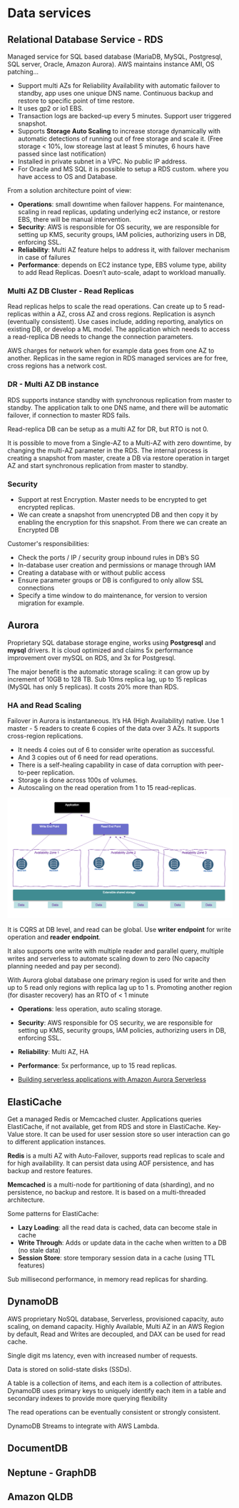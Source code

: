 # Data services

## Relational Database Service - RDS

Managed service for SQL based database (MariaDB, MySQL, Postgresql, SQL server, Oracle, Amazon Aurora).  AWS maintains instance AMI, OS patching... 

* Support multi AZs for Reliability Availability with automatic failover to standby, app uses one unique DNS name. Continuous backup and restore to specific point of time restore. 
* It uses gp2 or io1 EBS. 
* Transaction logs are backed-up every 5 minutes. Support user triggered snapshot.
* Supports **Storage Auto Scaling** to increase storage dynamically with automatic detections of running out of free storage and scale it. (Free storage < 10%, low storeage last at least 5 minutes, 6 hours have passed since last notification)
* Installed in private subnet in a VPC. No public IP address. 
* For Oracle and MS SQL it is possible to setup a RDS custom. where you have access to OS and Database.

From a solution architecture point of view:

* **Operations**:  small downtime when failover happens. For maintenance, scaling in read replicas, updating underlying ec2 instance, or restore EBS, there will be manual intervention.
* **Security**: AWS is responsible for OS security, we are responsible for setting up KMS, security groups, IAM policies, authorizing users in DB, enforcing SSL.
* **Reliability**: Multi AZ feature helps to address it, with failover mechanism in case of failures
* **Performance**: depends on EC2 instance type, EBS volume type, ability to add Read Replicas. Doesn’t auto-scale, adapt to workload manually. 

### Multi AZ DB Cluster - Read Replicas

Read replicas helps to scale the read operations. Can create up to 5 read-replicas within a AZ, cross AZ and cross regions. Replication is asynch (eventually consistent). Use cases include, adding reporting, analytics on existing DB, or develop a ML model.
The application which needs to access a read-replica DB needs to change the connection parameters.

AWS charges for network when for example data goes from one AZ to another. Replicas in the same region in RDS managed services are for free, cross regions has a network cost.

### DR - Multi AZ DB instance

RDS supports instance standby with synchronous replication from master to standby. The application talk to one DNS name, and there will be automatic failover, if connection to master RDS fails.

Read-replica DB can be setup as a multi AZ for DR, but RTO is not 0.

It is possible to move from a Single-AZ to a Multi-AZ with zero downtime, by changing the multi-AZ parameter in the RDS.  The internal process is creating a snapshot from master, create a DB via restore operation in target AZ and start synchronous replication from master to standby.

### Security 

* Support at rest Encryption. Master needs to be encrypted to get encrypted replicas. 
* We can create a snapshot from unencrypted DB and then copy it by enabling the encryption for this snapshot. From there we can create an Encrypted DB

Customer's responsibilities:

* Check the ports / IP / security group inbound rules in DB’s SG
* In-database user creation and permissions or manage through IAM
* Creating a database with or without public access
* Ensure parameter groups or DB is configured to only allow SSL connections
* Specify a time window to do maintenance, for version to version migration for example.

## Aurora

Proprietary SQL database storage engine, works using **Postgresql** and **mysql** drivers. It is cloud optimized and claims 5x performance improvement over mySQL on RDS, and 3x for Postgresql. 

The major benefit is the automatic storage scaling: it can grow up by increment of 10GB to 128 TB. Sub 10ms replica lag, up to 15 replicas (MySQL has only 5 replicas). It costs 20% more than RDS.

### HA and Read Scaling

Failover in Aurora is instantaneous. It’s HA (High Availability) native. Use 1 master - 5 readers to create 6 copies of the data over 3 AZs. It supports cross-region replications.

* It needs 4 coies out of 6 to consider write operation as successful.
* And 3 copies out of 6 need for read operations. 
* There is a self-healing capability in case of data corruption with peer-to-peer replication. 
* Storage is done across 100s of volumes. 
* Autoscaling on the read operation from 1 to 15 read-replicas. 

 ![6](./images/aws-aurora.png)

It is CQRS at DB level, and read can be global. Use **writer endpoint** for write operation and **reader endpoint**.

It also supports one write with multiple reader and parallel query, multiple writes and serverless to automate scaling down to zero (No capacity planning needed and pay per second).

With Aurora global database one primary region is used for write and then up to 5 read only regions with replica lag up to 1 s. Promoting another region (for disaster recovery) has an RTO of < 1 minute

* **Operations**:  less operation, auto scaling storage.
* **Security**: AWS responsible for OS security, we are responsible for setting up KMS, security groups, IAM policies, authorizing users in DB, enforcing SSL.
* **Reliability**: Multi AZ, HA
* **Performance**: 5x performance, up to 15 read replicas.

* [Building serverless applications with Amazon Aurora Serverless](https://aws.amazon.com/getting-started/hands-on/building-serverless-applications-with-amazon-aurora-serverless/)

## ElastiCache

Get a managed Redis or Memcached cluster. Applications queries ElastiCache, if not available, get from RDS and store in ElastiCache. Key-Value store.
It can be used for user session store so user interaction can go to different application instances.

**Redis** is a multi AZ with Auto-Failover, supports read replicas to scale and for high availability. It can persist data using AOF persistence, and has backup and restore features.

**Memcached** is a multi-node for partitioning of data (sharding), and no persistence, no backup and restore. It is based on a multi-threaded architecture.

Some patterns for ElastiCache:

* **Lazy Loading**: all the read data is cached, data can become stale in cache
* **Write Through**: Adds or update data in the cache when written to a DB (no stale data)
* **Session Store**: store temporary session data in a cache (using TTL features)

Sub millisecond performance, in memory read replicas for sharding. 

## DynamoDB

AWS proprietary NoSQL database, Serverless, provisioned capacity, auto scaling, on demand capacity. Highly Available, Multi AZ  in an AWS Region by default, Read and Writes are decoupled, and DAX can be used for read cache. 

Single digit ms latency, even with increased number of requests. 

Data is stored on solid-state disks (SSDs).

A table is a collection of items, and each item is a collection of attributes. DynamoDB uses primary keys to uniquely identify each item in a table and secondary indexes to provide more querying flexibility

The read operations can be eventually consistent or strongly consistent.

DynamoDB Streams to integrate with AWS Lambda.

## DocumentDB

## Neptune - GraphDB

## Amazon QLDB
